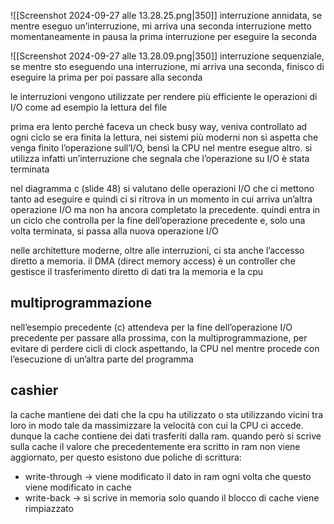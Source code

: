 ![[Screenshot 2024-09-27 alle 13.28.25.png|350]]
interruzione annidata, se mentre eseguo un’interruzione, mi arriva una seconda interruzione metto momentaneamente in pausa la prima interruzione per eseguire la seconda

![[Screenshot 2024-09-27 alle 13.28.09.png|350]]
interruzione sequenziale, se mentre sto eseguendo una interruzione, mi arriva una seconda, finisco di eseguire la prima per poi passare alla seconda

le interruzioni vengono utilizzate per rendere più efficiente le operazioni di I/O come ad esempio la lettura del file

prima era lento perché faceva un check busy way, veniva controllato ad ogni  ciclo se era finita la lettura, nei sistemi più moderni non si aspetta che venga finito l’operazione sull’I/O, bensì la CPU nel mentre esegue altro. si utilizza infatti un’interruzione che segnala che l’operazione su I/O è stata terminata

nel diagramma c (slide 48) si valutano delle operazioni I/O che ci mettono tanto ad eseguire e quindi ci si ritrova in un momento in cui arriva un’altra operazione I/O ma non ha ancora completato la precedente. quindi entra in un ciclo che controlla per la fine dell’operazione precedente e, solo una volta terminata, si passa alla nuova operazione I/O


nelle architetture moderne, oltre alle interruzioni, ci sta anche l’accesso diretto a memoria. il DMA (direct memory access) è un controller che gestisce il trasferimento diretto di dati tra la memoria e la cpu


## multiprogrammazione
nell’esempio precedente (c) attendeva per la fine dell’operazione I/O precedente per passare alla prossima, con la multiprogrammazione, per evitare di perdere cicli di clock aspettando, la CPU nel mentre procede con l’esecuzione di un’altra parte del programma


## cashier
la cache mantiene dei dati che la cpu ha utilizzato o sta utilizzando vicini tra loro in modo tale da massimizzare la velocità con cui la CPU ci accede. dunque la cache contiene dei dati trasferiti dalla ram.
quando però si scrive sulla cache il valore che precedentemente era scritto in ram non viene aggiornato, per questo esistono due poliche di scrittura:
- write-through → viene modificato il dato in ram ogni volta che questo viene modificato in cache
- write-back → si scrive in memoria solo quando il blocco di cache viene rimpiazzato



